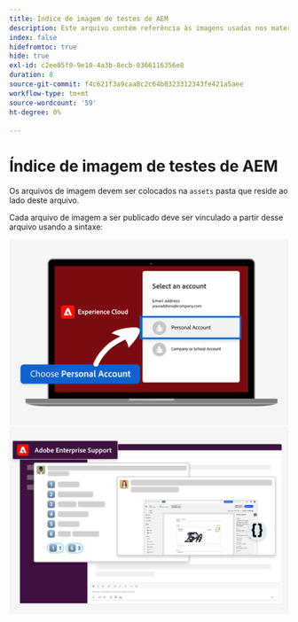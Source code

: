 ```yaml
---
title: Índice de imagem de testes de AEM
description: Este arquivo contém referência às imagens usadas nos materiais de marketing de testes de AEM.
index: false
hidefromtoc: true
hide: true
exl-id: c2ee05f0-9e10-4a3b-8ecb-0366116356e8
duration: 8
source-git-commit: f4c621f3a9caa8c2c64b8323312343fe421a5aee
workflow-type: tm+mt
source-wordcount: '59'
ht-degree: 0%

---
```


# Índice de imagem de testes de AEM

Os arquivos de imagem devem ser colocados na `assets` pasta que reside ao lado deste arquivo.

Cada arquivo de imagem a ser publicado deve ser vinculado a partir desse arquivo usando a sintaxe:

![Conta pessoal da imagem de email pronta para avaliação](./assets/select-personal-account.png)
![imagem de email do Slack](./assets/Slack-email-image.png)

